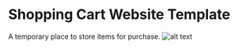 # Shopping Cart Website Template
A temporary place to store items for purchase.
![alt text](http://url/to/Untitled.png)
